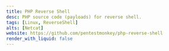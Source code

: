 ```yaml
---
title: PHP Reverse Shell
desc: PHP source code (payloads) for reverse shell.
tags: [Linux, ReverseShell]
alts: [Netcat]
website: https://github.com/pentestmonkey/php-reverse-shell
render_with_liquid: false
---
```

